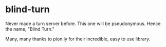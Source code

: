 # blind-turn

Never made a turn server before. This one will be pseudonymous. Hence the name, 
"Blind Turn."

Many, many thanks to pion.ly for their incredible, easy to use library.